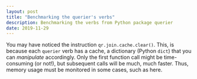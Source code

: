 ```yaml
---
layout: post
title: "Benchmarking the querier's verbs"
description: Benchmarking the verbs from Python package querier
date: 2019-11-29
---
```




You may have noticed the instruction `qr.join.cache.clear()`. This, is because each `querier` verb has a cache, a dictionary (Python `dict`) that you can _manipulate_ accordingly. Only the first function call might be time-consuming (or not!), but subsequent calls will be much, much faster. Thus, memory usage must be monitored in some cases, such as here. 
